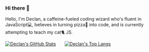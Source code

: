 ### Hi there 👋

Hello, I'm Declan, a caffeine-fueled coding wizard who's fluent in JavaScript💻, believes in turning pizza🍕 into code, and is currently attempting to teach my cat🐈 JS.

[![Declan's GitHub Stats][GITHUB_STATS_SRC]][GITHUB_PROFILE]
&nbsp;&nbsp;&nbsp;&nbsp;&nbsp;
[![Declan's Top Langs][GITHUB_LANG_SRC]][GITHUB_PROFILE]

[GITHUB_PROFILE]: https://github.com/iuiaoin
[GITHUB_STATS_SRC]: https://github-readme-stats-one-bice.vercel.app/api?username=iuiaoin&show_icons=true&include_all_commits=true&count_private=true&role=OWNER,COLLABORATOR
[GITHUB_LANG_SRC]: https://github-readme-stats-one-bice.vercel.app/api/top-langs/?username=iuiaoin&layout=compact&exclude_repo=sao-backstage,iuiaoin.github.io&hide=handlebars&role=OWNER,COLLABORATOR